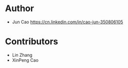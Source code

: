 # Author

* Jun Cao  <https://cn.linkedin.com/in/cao-jun-350806105>

# Contributors

* Lin Zhang
* XinPeng Cao